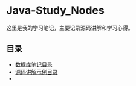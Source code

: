 # Java-Study_Nodes
这里是我的学习笔记，主要记录源码讲解和学习心得。
## 目录
- [数据库笔记目录](database/README.md)
- [源码讲解示例目录](src/example.md)
- 